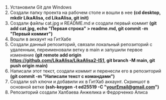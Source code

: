 1. Установили Git для Windows
2. Создали папку проекта на рабочем столе и вошли в нее **(cd desktop, mkdir LikaAlisa, cd LikaAlisa, git init)**
3. Создали файлы cat.jpg и README.md и создали первый коммит **(git add cat.jpg, echo "Первая строка" > readme.md, git commit -m "Первый коммит")**
4. Вошли в аккаунт на ГитХабе
5. Создали данный репозиторий, связали локальный репозиторий с удаленным, переименовали ветку в main и запушили первое изменение **(git remote add origin https://github.com/LikaAlisa/LikaAlisa2-IS1, git branch -M main, git push origin main)**
6. Написали этот текст, создали коммит и перенесли его в репозиторий **(git commit -m "Написали текст с командами")**
7. Создали ssh ключи и добавили их в ГитХаб аккаунт. Скриншот в основной ветке **(ssh-keygen -t ed25519 -C "yourEmail@gmail.com")**
8. Репозиторий создали Халбаева Анжелика и Федорченко Алиса
